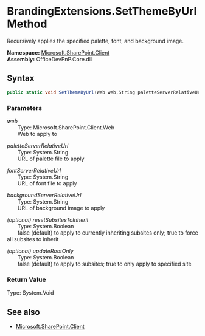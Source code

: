 # BrandingExtensions.SetThemeByUrl Method  
Recursively applies the specified palette, font, and background image.  

**Namespace:** [Microsoft.SharePoint.Client](Microsoft.SharePoint.Client.md)  
**Assembly:** OfficeDevPnP.Core.dll  
## Syntax
```C#
public static void SetThemeByUrl(Web web,String paletteServerRelativeUrl,String fontServerRelativeUrl,String backgroundServerRelativeUrl,Boolean resetSubsitesToInherit,Boolean updateRootOnly)
```
### Parameters
*web*  
&emsp;&emsp;Type: Microsoft.SharePoint.Client.Web  
&emsp;&emsp;Web to apply to  
  
*paletteServerRelativeUrl*  
&emsp;&emsp;Type: System.String  
&emsp;&emsp;URL of palette file to apply  
  
*fontServerRelativeUrl*  
&emsp;&emsp;Type: System.String  
&emsp;&emsp;URL of font file to apply  
  
*backgroundServerRelativeUrl*  
&emsp;&emsp;Type: System.String  
&emsp;&emsp;URL of background image to apply  
  
*(optional) resetSubsitesToInherit*  
&emsp;&emsp;Type: System.Boolean  
&emsp;&emsp;false (default) to apply to currently inheriting subsites only; true to force all subsites to inherit  
  
*(optional) updateRootOnly*  
&emsp;&emsp;Type: System.Boolean  
&emsp;&emsp;false (default) to apply to subsites; true to only apply to specified site  
  
### Return Value
Type: System.Void  

## See also
- [Microsoft.SharePoint.Client](Microsoft.SharePoint.Client.md)

